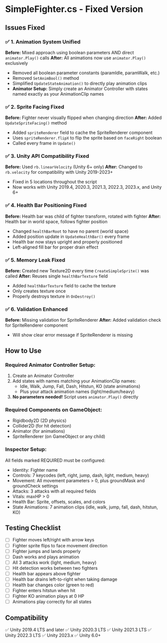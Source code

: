 # SimpleFighter.cs - Fixed Version

## Issues Fixed

### ✅ 1. Animation System Unified
**Before:** Mixed approach using boolean parameters AND direct `animator.Play()` calls
**After:** All animations now use `animator.Play()` exclusively
- Removed all boolean parameter constants (paramIdle, paramWalk, etc.)
- Removed `SetAnimBool()` method
- Simplified `UpdateStateAnimation()` to directly play animation clips
- **Animator Setup:** Simply create an Animator Controller with states named exactly as your AnimationClip names

### ✅ 2. Sprite Facing Fixed
**Before:** Fighter never visually flipped when changing direction
**After:** Added `UpdateSpriteFacing()` method
- Added `spriteRenderer` field to cache the SpriteRenderer component
- Uses `spriteRenderer.flipX` to flip the sprite based on `faceRight` boolean
- Called every frame in `Update()`

### ✅ 3. Unity API Compatibility Fixed
**Before:** Used `rb.linearVelocity` (Unity 6+ only)
**After:** Changed to `rb.velocity` for compatibility with Unity 2019-2023+
- Fixed in 5 locations throughout the script
- Now works with Unity 2019.4, 2020.3, 2021.3, 2022.3, 2023.x, and Unity 6+

### ✅ 4. Health Bar Positioning Fixed
**Before:** Health bar was child of fighter transform, rotated with fighter
**After:** Health bar in world space, follows fighter position
- Changed `healthBarRoot` to have no parent (world space)
- Added position update in `UpdateHealthBar()` every frame
- Health bar now stays upright and properly positioned
- Left-aligned fill bar for proper drain effect

### ✅ 5. Memory Leak Fixed
**Before:** Created new Texture2D every time `CreateSimpleSprite()` was called
**After:** Reuses single `healthBarTexture` field
- Added `healthBarTexture` field to cache the texture
- Only creates texture once
- Properly destroys texture in `OnDestroy()`

### ✅ 6. Validation Enhanced
**Before:** Missing validation for SpriteRenderer
**After:** Added validation check for SpriteRenderer component
- Will show clear error message if SpriteRenderer is missing

## How to Use

### Required Animator Controller Setup:
1. Create an Animator Controller
2. Add states with names matching your AnimationClip names:
   - Idle, Walk, Jump, Fall, Dash, Hitstun, KO (state animations)
   - Plus your attack animation names (light/medium/heavy)
3. **No parameters needed!** Script uses `animator.Play()` directly

### Required Components on GameObject:
- Rigidbody2D (2D physics)
- Collider2D (for hit detection)
- Animator (for animations)
- SpriteRenderer (on GameObject or any child)

### Inspector Setup:
All fields marked REQUIRED must be configured:
- Identity: Fighter name
- Controls: 7 keycodes (left, right, jump, dash, light, medium, heavy)
- Movement: All movement parameters > 0, plus groundMask and groundCheck settings
- Attacks: 3 attacks with all required fields
- Vitals: maxHP > 0
- Health Bar: Sprite, offsets, scales, and colors
- State Animations: 7 animation clips (idle, walk, jump, fall, dash, hitstun, KO)

## Testing Checklist

- [ ] Fighter moves left/right with arrow keys
- [ ] Fighter sprite flips to face movement direction
- [ ] Fighter jumps and lands properly
- [ ] Dash works and plays animation
- [ ] All 3 attacks work (light, medium, heavy)
- [ ] Hit detection works between two fighters
- [ ] Health bar appears above fighter
- [ ] Health bar drains left-to-right when taking damage
- [ ] Health bar changes color (green to red)
- [ ] Fighter enters hitstun when hit
- [ ] Fighter KO animation plays at 0 HP
- [ ] Animations play correctly for all states

## Compatibility

✅ Unity 2019.4 LTS and later
✅ Unity 2020.3 LTS
✅ Unity 2021.3 LTS
✅ Unity 2022.3 LTS
✅ Unity 2023.x
✅ Unity 6.0+
